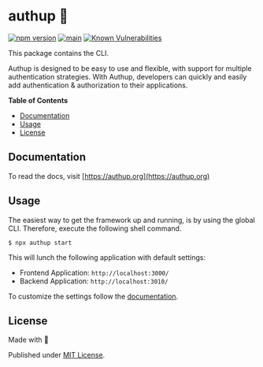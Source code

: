 # authup 💎

[![npm version](https://badge.fury.io/js/authup.svg)](https://badge.fury.io/js/authup)
[![main](https://github.com/authup/authup/actions/workflows/main.yml/badge.svg)](https://github.com/authup/authup/actions/workflows/main.yml)
[![Known Vulnerabilities](https://snyk.io/test/github/authup/authup/badge.svg)](https://snyk.io/test/github/authup/authup)

This package contains the CLI.

Authup is designed to be easy to use and flexible, with support for multiple authentication strategies.
With Authup, developers can quickly and easily add authentication & authorization to their applications.


**Table of Contents**

- [Documentation](#documentation)
- [Usage](#usage)
- [License](#license)

  
## Documentation

To read the docs, visit [https://authup.org](https://authup.org)

## Usage

The easiest way to get the framework up and running, is by using the global CLI.
Therefore, execute the following shell command.

```shell
$ npx authup start
```

This will lunch the following application with default settings:
- Frontend Application: `http://localhost:3000/`
- Backend Application: `http://localhost:3010/`

To customize the settings follow the [documentation](#documentation).

## License

Made with 💚

Published under [MIT License](./LICENSE).

